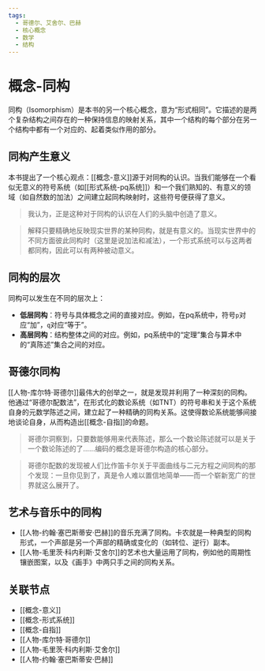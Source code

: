 ```yaml
---
tags:
  - 哥德尔、艾舍尔、巴赫
  - 核心概念
  - 数学
  - 结构
---
```


# 概念-同构

同构（Isomorphism）是本书的另一个核心概念，意为“形式相同”。它描述的是两个复杂结构之间存在的一种保持信息的映射关系，其中一个结构的每个部分在另一个结构中都有一个对应的、起着类似作用的部分。

## 同构产生意义

本书提出了一个核心观点：[[概念-意义]]源于对同构的认识。当我们能够在一个看似无意义的符号系统（如[[形式系统-pq系统]]）和一个我们熟知的、有意义的领域（如自然数的加法）之间建立起同构映射时，这些符号便获得了意义。

> 我认为，正是这种对于同构的认识在人们的头脑中创造了意义。

> 解释只要精确地反映现实世界的某种同构，就是有意义的。当现实世界中的不同方面彼此同构时（这里是说加法和减法），一个形式系统可以与这两者都同构，因此可以有两种被动意义。

## 同构的层次

同构可以发生在不同的层次上：

*   **低层同构**：符号与具体概念之间的直接对应。例如，在pq系统中，符号`p`对应“加”，`q`对应“等于”。
*   **高层同构**：结构整体之间的对应。例如，pq系统中的“定理”集合与算术中的“真陈述”集合之间的对应。

## 哥德尔同构

[[人物-库尔特·哥德尔]]最伟大的创举之一，就是发现并利用了一种深刻的同构。他通过“哥德尔配数法”，在形式化的数论系统（如TNT）的符号串和关于这个系统自身的元数学陈述之间，建立起了一种精确的同构关系。这使得数论系统能够间接地谈论自身，从而构造出[[概念-自指]]的命题。

> 哥德尔洞察到，只要数能够用来代表陈述，那么一个数论陈述就可以是关于一个数论陈述的了……编码的概念是哥德尔构造的核心部分。

> 哥德尔配数的发现被人们比作笛卡尔关于平面曲线与二元方程之间同构的那个发现：一旦你见到了，真是令人难以置信地简单——而一个崭新宽广的世界就这么展开了。

## 艺术与音乐中的同构

*   [[人物-约翰·塞巴斯蒂安·巴赫]]的音乐充满了同构。卡农就是一种典型的同构形式，一个声部是另一个声部的精确或变化的（如转位、逆行）副本。
*   [[人物-毛里茨·科内利斯·艾舍尔]]的艺术也大量运用了同构，例如他的周期性镶嵌图案，以及《画手》中两只手之间的同构关系。

## 关联节点

*   [[概念-意义]]
*   [[概念-形式系统]]
*   [[概念-自指]]
*   [[人物-库尔特·哥德尔]]
*   [[人物-毛里茨·科内利斯·艾舍尔]]
*   [[人物-约翰·塞巴斯蒂安·巴赫]]
